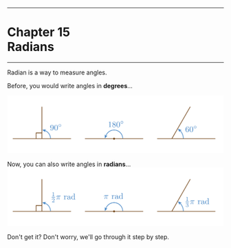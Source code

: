 

----

# Chapter 15<br />Radians

----

Radian is a way to measure angles.

Before, you would write angles in **degrees**...

![Common angles in degrees: 90°, 180°, and 60°](examples-degrees.svg)

Now, you can also write angles in **radians**...
![Common angles in degrees: 90°, 180°, and 60°](examples-radians.svg)

Don't get it? Don't worry, we'll go through it step by step.
